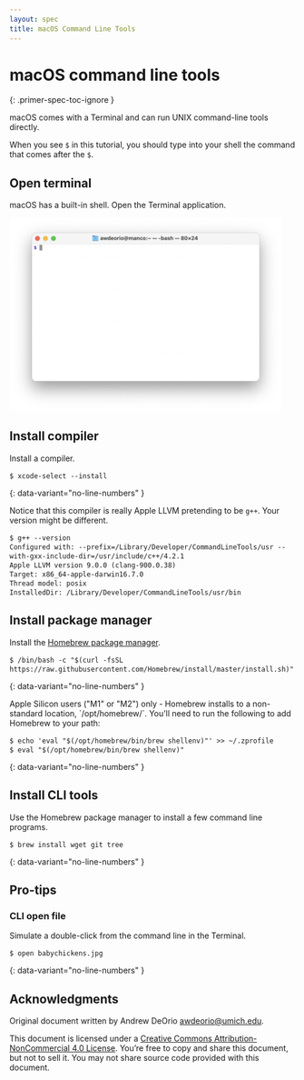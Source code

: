 ```yaml
---
layout: spec
title: macOS Command Line Tools
---
```


macOS command line tools
========================
{: .primer-spec-toc-ignore }

macOS comes with a Terminal and can run UNIX command-line tools directly.

When you see `$` in this tutorial, you should type into your shell the command that comes after the `$`.

## Open terminal
macOS has a built-in shell.  Open the Terminal application.

<img src="images/macos010.png" width="480px" />

## Install compiler
Install a compiler.
```console
$ xcode-select --install
```
{: data-variant="no-line-numbers" }

Notice that this compiler is really Apple LLVM pretending to be `g++`.  Your version might be different.
```console
$ g++ --version
Configured with: --prefix=/Library/Developer/CommandLineTools/usr --with-gxx-include-dir=/usr/include/c++/4.2.1
Apple LLVM version 9.0.0 (clang-900.0.38)
Target: x86_64-apple-darwin16.7.0
Thread model: posix
InstalledDir: /Library/Developer/CommandLineTools/usr/bin
```

## Install package manager
Install the [Homebrew package manager](https://brew.sh/).
```console
$ /bin/bash -c "$(curl -fsSL https://raw.githubusercontent.com/Homebrew/install/master/install.sh)"
```
{: data-variant="no-line-numbers" }

<div class="primer-spec-callout warning" markdown="1">
Apple Silicon users ("M1" or "M2") only - Homebrew installs to a non-standard location, `/opt/homebrew/`. You'll need to run the following to add Homebrew to your path:

```console
$ echo 'eval "$(/opt/homebrew/bin/brew shellenv)"' >> ~/.zprofile
$ eval "$(/opt/homebrew/bin/brew shellenv)"
```
{: data-variant="no-line-numbers" }
</div>

## Install CLI tools
Use the Homebrew package manager to install a few command line programs.
```console
$ brew install wget git tree
```
{: data-variant="no-line-numbers" }

## Pro-tips

### CLI open file
Simulate a double-click from the command line in the Terminal.
```console
$ open babychickens.jpg
```
{: data-variant="no-line-numbers" }


## Acknowledgments
Original document written by Andrew DeOrio awdeorio@umich.edu.

This document is licensed under a [Creative Commons Attribution-NonCommercial 4.0 License](https://creativecommons.org/licenses/by-nc/4.0/). You’re free to copy and share this document, but not to sell it. You may not share source code provided with this document.
